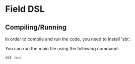 Field DSL
=========

Compiling/Running
------
In order to compile and run the code, you need to install 'sbt'.

You can run the main file using the following command:

`sbt run`